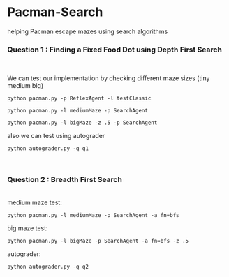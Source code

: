 # Pacman-Search
helping Pacman escape mazes using search algorithms  <br>

<h3> Question 1 : Finding a Fixed Food Dot using Depth First Search </h3> <br>

We can test our implementation by checking different maze sizes (tiny medium big)
```
python pacman.py -p ReflexAgent -l testClassic
```
```
python pacman.py -l mediumMaze -p SearchAgent
```
```
python pacman.py -l bigMaze -z .5 -p SearchAgent
```
also we can test using autograder

```
python autograder.py -q q1
```

<br>

<h3> Question 2 : Breadth First Search</h3> <br>
medium maze test:
  
```
python pacman.py -l mediumMaze -p SearchAgent -a fn=bfs
```
big maze test:

```
python pacman.py -l bigMaze -p SearchAgent -a fn=bfs -z .5
```
autograder:

```
python autograder.py -q q2
```

<br>
